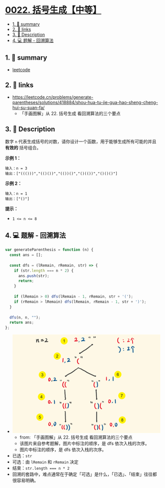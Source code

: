 # [0022. 括号生成【中等】](https://github.com/Tdahuyou/leetcode/tree/main/0022.%20%E6%8B%AC%E5%8F%B7%E7%94%9F%E6%88%90%E3%80%90%E4%B8%AD%E7%AD%89%E3%80%91)

<!-- region:toc -->
- [1. 📝 summary](#1--summary)
- [2. 🔗 links](#2--links)
- [3. 📝 Description](#3--description)
- [4. 💻 题解 - 回溯算法](#4--题解---回溯算法)
<!-- endregion:toc -->

## 1. 📝 summary

- [leetcode](https://leetcode.cn/problems/generate-parentheses/)

## 2. 🔗 links

- https://leetcode.cn/problems/generate-parentheses/solutions/418884/shou-hua-tu-jie-gua-hao-sheng-cheng-hui-su-suan-fa/
  - 「手画图解」从 22. 括号生成 看回溯算法的三个要点

## 3. 📝 Description

数字 `n` 代表生成括号的对数，请你设计一个函数，用于能够生成所有可能的并且 **有效的** 括号组合。

**示例 1：**
```
输入：n = 3
输出：["((()))","(()())","(())()","()(())","()()()"]
```
**示例 2：**
```
输入：n = 1
输出：["()"]
```
**提示：**

- `1 <= n <= 8`

## 4. 💻 题解 - 回溯算法

```js
var generateParenthesis = function (n) {
  const ans = [];

  const dfs = (lRemain, rRemain, str) => {
    if (str.length === n * 2) {
      ans.push(str);
      return;
    }

    if (lRemain > 0) dfs(lRemain - 1, rRemain, str + '(');
    if (rRemain > lRemain) dfs(lRemain, rRemain - 1, str + ')');
  }

  dfs(n, n, "");
  return ans;
};
```


- ![](md-imgs/2024-10-27-00-17-34.png)
  - from: 「手画图解」从 22. 括号生成 看回溯算法的三个要点
  - 该图片来自参考题解，图片中标注的顺序，是 dfs 依次入栈的次序。
  - 图片中标注的顺序，是 dfs 依次入栈的次序。
- 已选：`str`
- 可选：由 `lRemain` 和 `rRemain` 决定
- 结束：`str.length === n * 2`
- 回溯的套路中，难点通常在于确定「可选」是什么，「已选」、「结束」往往都很容易明确。

